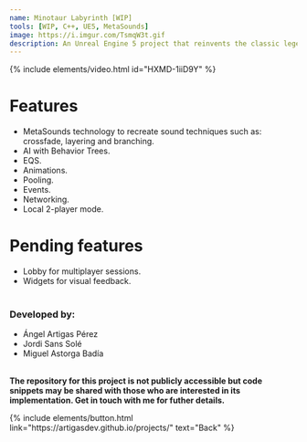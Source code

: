 ```yaml
---
name: Minotaur Labyrinth [WIP]
tools: [WIP, C++, UE5, MetaSounds]
image: https://i.imgur.com/TsmqW3t.gif
description: An Unreal Engine 5 project that reinvents the classic legend of the Minotaur's labyrinth.
---
```


{% include elements/video.html id="HXMD-1iiD9Y" %}


# Features
- MetaSounds technology to recreate sound techniques such as: crossfade, layering and branching.
- AI with Behavior Trees.
- EQS.
- Animations.
- Pooling.
- Events.
- Networking.
- Local 2-player mode.

# Pending features
- Lobby for multiplayer sessions.
- Widgets for visual feedback.<br><br>


### Developed by:
- Ángel Artigas Pérez
- Jordi Sans Solé
- Miguel Astorga Badía

**<br>The repository for this project is not publicly accessible but code snippets may be shared with those who are interested in its implementation. Get in touch with me for futher details.**

<p class="text-center">
{% include elements/button.html link="https://artigasdev.github.io/projects/" text="Back" %}
</p>